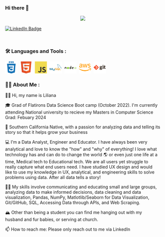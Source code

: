 ### Hi there 👋

<!--
**Liliy1120/Liliy1120** is a ✨ _special_ ✨ repository because its `README.md` (this file) appears on your GitHub profile.
!-->


<div id="header" align="center">
  <img src="https://media.giphy.com/media/M9gbBd9nbDrOTu1Mqx/giphy.gif" width="100"/>
</div>

<div id="badges">
  
 <a href="https://www.linkedin.com/in/liliana-emfinger/" target="_blank"><img src="https://img.shields.io/badge/LinkedIn-blue?style=for-the-badge&logo=linkedin&logoColor=white" alt="LinkedIn Badge"/></a>

</div>

<img src="https://komarev.com/ghpvc/?username=Liliy1120&style=flat-square&color=blue" alt=""/>

### :hammer_and_wrench: Languages and Tools :
<div>
  <!-- <img src="https://github.com/devicons/devicon/blob/master/icons/java/java-original-wordmark.svg" title="Java" alt="Java" width="40" height="40"/>&nbsp;
  height="40"/>&nbsp;  !-->
  <img src="https://github.com/devicons/devicon/blob/master/icons/css3/css3-plain-wordmark.svg"  title="CSS3" alt="CSS" width="40" height="40"/>&nbsp;
  <img src="https://github.com/devicons/devicon/blob/master/icons/html5/html5-original.svg" title="HTML5" alt="HTML" width="40" height="40"/>&nbsp;
  <img src="https://github.com/devicons/devicon/blob/master/icons/javascript/javascript-original.svg" title="JavaScript" alt="JavaScript" width="40" height="40"/>&nbsp;
  <img src="https://github.com/devicons/devicon/blob/master/icons/mysql/mysql-original-wordmark.svg" title="MySQL"  alt="MySQL" width="40" height="40"/>&nbsp;
  <img src="https://github.com/devicons/devicon/blob/master/icons/nodejs/nodejs-original-wordmark.svg" title="NodeJS" alt="NodeJS" width="40" height="40"/>&nbsp;
  <img src="https://github.com/devicons/devicon/blob/master/icons/amazonwebservices/amazonwebservices-plain-wordmark.svg" title="AWS" alt="AWS" width="40" height="40"/>&nbsp;
  <img src="https://github.com/devicons/devicon/blob/master/icons/git/git-original-wordmark.svg" title="Git" **alt="Git" width="40" height="40"/>
</div>

### :woman_technologist: About Me :

👋🏽 Hi, my name is Liliana

🎓 Grad of Flatirons Data Science Boot camp (October 2022). I'm currently attending National university to recieve my Masters in Computer Science Grad: Febuary 2024

🌇 Southern California Native, with a passion for analyzing data and telling its story so that it helps grow your business

💻 I’m a Data Analyst, Engineer and Educator. I have always been very analytical and love to know the "how" and "why" of everything! I love what technology has and can do to change the world 🌎 or even just one life at a time, Medical tech to Educational tech. We are all users yet struggle to really capture what end users need. I have studied UX design and would like to use my knowledge in UX, analytical, and engineering skills to solve problems using data. After all data tells a story! 

💪🏽 My skills involve communicating and educating small and large groups, analyzing data to make informed decisions, data cleaning and data visualization, Pandas, NumPy, Matlotlib/Seaborn for Data Visualization, Git/GitHub, SQL, Accessing Data through APIs, and Web Scraping. 

🏔 Other than being a student you can find me hanging out with my husband and fur babies, or serving at church. 


📫 How to reach me: Please only reach out to me via LinkedIn
